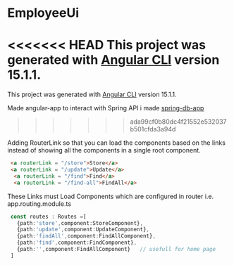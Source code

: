# EmployeeUi

<<<<<<< HEAD
This project was generated with [Angular CLI]('https://github.com/angular/angular-cli') version 15.1.1.
=======
This project was generated with [Angular CLI](https://github.com/angular/angular-cli) version 15.1.1.

Made angular-app to interact with Spring API i made [spring-db-app](https://github.com/mananhiteshkataria/spring-db-app)
>>>>>>> ada99cf0b80dc4f21552e532037b501cfda3a94d

Adding RouterLink so that you can load the components based on the links instead of showing all the components in a single root component.

``` html
 <a routerLink = "/store">Store</a>
 <a routerLink = "/update">Update</a>
  <a routerLink = "/find">Find</a>
  <a routerLink = "/find-all">FindAll</a>

```
 These Links must Load Components which are configured in router i.e. app.routing.module.ts
``` typescript
 const routes : Routes =[
   {path:'store',component:StoreComponent},
   {path:'update',component:UpdateComponent},
   {path:'findAll',component:FindAllComponent},
   {path:'find',component:FindComponent},
   {path:'',component:FindAllComponent}   // usefull for home page
 ]
 ```
